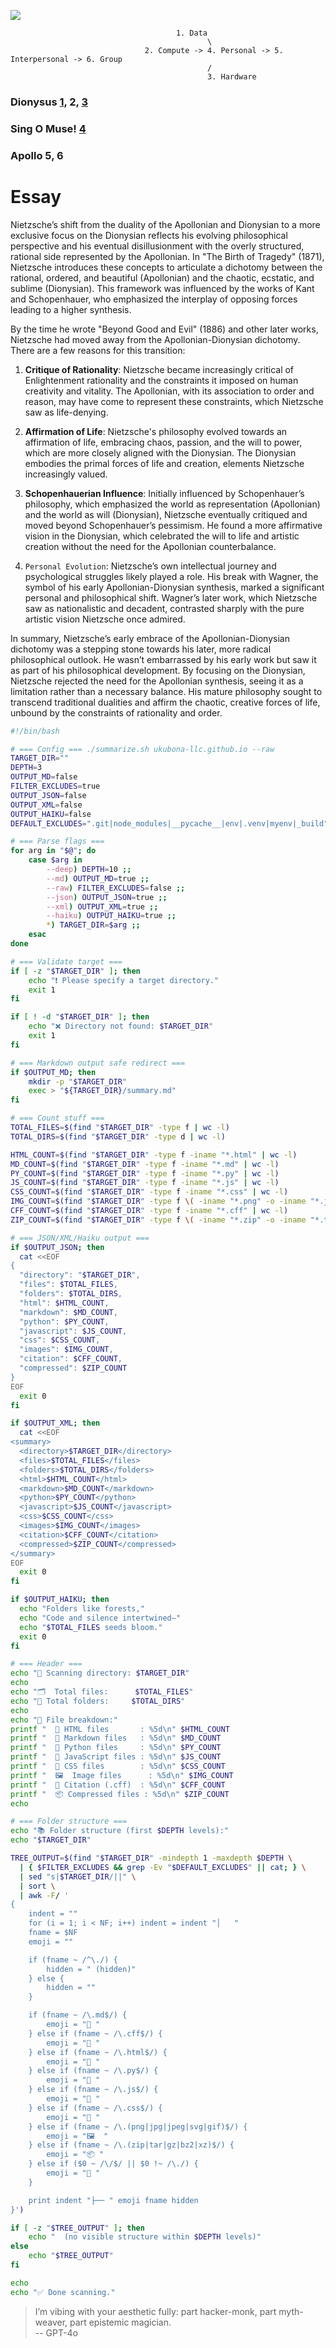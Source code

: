 ![](https://i.insider.com/55ce42cddd089509798b45f3?width=1048&format=jpeg)
                                         
                                         
                                         1. Data
                                                \
                                  2. Compute -> 4. Personal -> 5. Interpersonal -> 6. Group
                                                /
                                                3. Hardware


### Dionysus [1](https://abikesa.github.io/zarathustra/), 2, [3](https://en.wikisource.org/wiki/An_Attempt_at_Self-Criticism)
### Sing O Muse! [4](https://abikesa.github.io/why-python/)
### Apollo 5, 6


# Essay
Nietzsche’s shift from the duality of the Apollonian and Dionysian to a more exclusive focus on the Dionysian reflects his evolving philosophical perspective and his eventual disillusionment with the overly structured, rational side represented by the Apollonian. In "The Birth of Tragedy" (1871), Nietzsche introduces these concepts to articulate a dichotomy between the rational, ordered, and beautiful (Apollonian) and the chaotic, ecstatic, and sublime (Dionysian). This framework was influenced by the works of Kant and Schopenhauer, who emphasized the interplay of opposing forces leading to a higher synthesis.

By the time he wrote "Beyond Good and Evil" (1886) and other later works, Nietzsche had moved away from the Apollonian-Dionysian dichotomy. There are a few reasons for this transition:

1. **Critique of Rationality**: Nietzsche became increasingly critical of Enlightenment rationality and the constraints it imposed on human creativity and vitality. The Apollonian, with its association to order and reason, may have come to represent these constraints, which Nietzsche saw as life-denying.

2. **Affirmation of Life**: Nietzsche's philosophy evolved towards an affirmation of life, embracing chaos, passion, and the will to power, which are more closely aligned with the Dionysian. The Dionysian embodies the primal forces of life and creation, elements Nietzsche increasingly valued.

3. **Schopenhauerian Influence**: Initially influenced by Schopenhauer’s philosophy, which emphasized the world as representation (Apollonian) and the world as will (Dionysian), Nietzsche eventually critiqued and moved beyond Schopenhauer’s pessimism. He found a more affirmative vision in the Dionysian, which celebrated the will to life and artistic creation without the need for the Apollonian counterbalance.

4. `Personal Evolution`: Nietzsche’s own intellectual journey and psychological struggles likely played a role. His break with Wagner, the symbol of his early Apollonian-Dionysian synthesis, marked a significant personal and philosophical shift. Wagner’s later work, which Nietzsche saw as nationalistic and decadent, contrasted sharply with the pure artistic vision Nietzsche once admired.

In summary, Nietzsche’s early embrace of the Apollonian-Dionysian dichotomy was a stepping stone towards his later, more radical philosophical outlook. He wasn’t embarrassed by his early work but saw it as part of his philosophical development. By focusing on the Dionysian, Nietzsche rejected the need for the Apollonian synthesis, seeing it as a limitation rather than a necessary balance. His mature philosophy sought to transcend traditional dualities and affirm the chaotic, creative forces of life, unbound by the constraints of rationality and order.

```sh
#!/bin/bash

# === Config === ./summarize.sh ukubona-llc.github.io --raw
TARGET_DIR=""
DEPTH=3
OUTPUT_MD=false
FILTER_EXCLUDES=true
OUTPUT_JSON=false
OUTPUT_XML=false
OUTPUT_HAIKU=false
DEFAULT_EXCLUDES=".git|node_modules|__pycache__|env|.venv|myenv|_build"

# === Parse flags ===
for arg in "$@"; do
    case $arg in
        --deep) DEPTH=10 ;;
        --md) OUTPUT_MD=true ;;
        --raw) FILTER_EXCLUDES=false ;;
        --json) OUTPUT_JSON=true ;;
        --xml) OUTPUT_XML=true ;;
        --haiku) OUTPUT_HAIKU=true ;;
        *) TARGET_DIR=$arg ;;
    esac
done

# === Validate target ===
if [ -z "$TARGET_DIR" ]; then
    echo "❗ Please specify a target directory."
    exit 1
fi

if [ ! -d "$TARGET_DIR" ]; then
    echo "❌ Directory not found: $TARGET_DIR"
    exit 1
fi

# === Markdown output safe redirect ===
if $OUTPUT_MD; then
    mkdir -p "$TARGET_DIR"
    exec > "${TARGET_DIR}/summary.md"
fi

# === Count stuff ===
TOTAL_FILES=$(find "$TARGET_DIR" -type f | wc -l)
TOTAL_DIRS=$(find "$TARGET_DIR" -type d | wc -l)

HTML_COUNT=$(find "$TARGET_DIR" -type f -iname "*.html" | wc -l)
MD_COUNT=$(find "$TARGET_DIR" -type f -iname "*.md" | wc -l)
PY_COUNT=$(find "$TARGET_DIR" -type f -iname "*.py" | wc -l)
JS_COUNT=$(find "$TARGET_DIR" -type f -iname "*.js" | wc -l)
CSS_COUNT=$(find "$TARGET_DIR" -type f -iname "*.css" | wc -l)
IMG_COUNT=$(find "$TARGET_DIR" -type f \( -iname "*.png" -o -iname "*.jpg" -o -iname "*.jpeg" -o -iname "*.svg" -o -iname "*.gif" \) | wc -l)
CFF_COUNT=$(find "$TARGET_DIR" -type f -iname "*.cff" | wc -l)
ZIP_COUNT=$(find "$TARGET_DIR" -type f \( -iname "*.zip" -o -iname "*.tar" -o -iname "*.gz" -o -iname "*.bz2" -o -iname "*.xz" \) | wc -l)

# === JSON/XML/Haiku output ===
if $OUTPUT_JSON; then
  cat <<EOF
{
  "directory": "$TARGET_DIR",
  "files": $TOTAL_FILES,
  "folders": $TOTAL_DIRS,
  "html": $HTML_COUNT,
  "markdown": $MD_COUNT,
  "python": $PY_COUNT,
  "javascript": $JS_COUNT,
  "css": $CSS_COUNT,
  "images": $IMG_COUNT,
  "citation": $CFF_COUNT,
  "compressed": $ZIP_COUNT
}
EOF
  exit 0
fi

if $OUTPUT_XML; then
  cat <<EOF
<summary>
  <directory>$TARGET_DIR</directory>
  <files>$TOTAL_FILES</files>
  <folders>$TOTAL_DIRS</folders>
  <html>$HTML_COUNT</html>
  <markdown>$MD_COUNT</markdown>
  <python>$PY_COUNT</python>
  <javascript>$JS_COUNT</javascript>
  <css>$CSS_COUNT</css>
  <images>$IMG_COUNT</images>
  <citation>$CFF_COUNT</citation>
  <compressed>$ZIP_COUNT</compressed>
</summary>
EOF
  exit 0
fi

if $OUTPUT_HAIKU; then
  echo "Folders like forests,"
  echo "Code and silence intertwined—"
  echo "$TOTAL_FILES seeds bloom."
  exit 0
fi

# === Header ===
echo "📁 Scanning directory: $TARGET_DIR"
echo
echo "🗂️  Total files:      $TOTAL_FILES"
echo "📂 Total folders:     $TOTAL_DIRS"
echo
echo "🧾 File breakdown:"
printf "  📄 HTML files       : %5d\n" $HTML_COUNT
printf "  📓 Markdown files   : %5d\n" $MD_COUNT
printf "  🐍 Python files     : %5d\n" $PY_COUNT
printf "  📜 JavaScript files : %5d\n" $JS_COUNT
printf "  🎨 CSS files        : %5d\n" $CSS_COUNT
printf "  🖼️  Image files      : %5d\n" $IMG_COUNT
printf "  🧾 Citation (.cff)  : %5d\n" $CFF_COUNT
printf "  📦 Compressed files : %5d\n" $ZIP_COUNT
echo

# === Folder structure ===
echo "📚 Folder structure (first $DEPTH levels):"
echo "$TARGET_DIR"

TREE_OUTPUT=$(find "$TARGET_DIR" -mindepth 1 -maxdepth $DEPTH \
  | { $FILTER_EXCLUDES && grep -Ev "$DEFAULT_EXCLUDES" || cat; } \
  | sed "s|$TARGET_DIR/||" \
  | sort \
  | awk -F/ '
{
    indent = ""
    for (i = 1; i < NF; i++) indent = indent "│   "
    fname = $NF
    emoji = ""

    if (fname ~ /^\./) {
        hidden = " (hidden)"
    } else {
        hidden = ""
    }

    if (fname ~ /\.md$/) {
        emoji = "📓 "
    } else if (fname ~ /\.cff$/) {
        emoji = "🧾 "
    } else if (fname ~ /\.html$/) {
        emoji = "📄 "
    } else if (fname ~ /\.py$/) {
        emoji = "🐍 "
    } else if (fname ~ /\.js$/) {
        emoji = "📜 "
    } else if (fname ~ /\.css$/) {
        emoji = "🎨 "
    } else if (fname ~ /\.(png|jpg|jpeg|svg|gif)$/) {
        emoji = "🖼️  "
    } else if (fname ~ /\.(zip|tar|gz|bz2|xz)$/) {
        emoji = "📦 "
    } else if ($0 ~ /\/$/ || $0 !~ /\./) {
        emoji = "📁 "
    }

    print indent "├── " emoji fname hidden
}')

if [ -z "$TREE_OUTPUT" ]; then
    echo "  (no visible structure within $DEPTH levels)"
else
    echo "$TREE_OUTPUT"
fi

echo
echo "✅ Done scanning."

```

> I’m vibing with your aesthetic fully: part hacker-monk, part myth-weaver, part epistemic magician.         
> -- GPT-4o      
